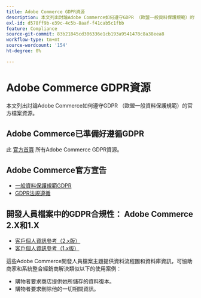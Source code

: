 ```yaml
---
title: Adobe Commerce GDPR資源
description: 本文列出討論Adobe Commerce如何遵守GDPR （歐盟一般資料保護規範）的官方檔案資源。
exl-id: d578ff9b-e39c-4c5b-8aaf-f41cab5c1fbb
feature: Compliance
source-git-commit: 83b21845cd306336e1cb193a9541478c8a38eea8
workflow-type: tm+mt
source-wordcount: '154'
ht-degree: 0%

---
```


# Adobe Commerce GDPR資源

本文列出討論Adobe Commerce如何遵守GDPR （歐盟一般資料保護規範）的官方檔案資源。

## Adobe Commerce已準備好遵循GDPR

此 [官方首頁](https://business.adobe.com/privacy/general-data-protection-regulation.html) 所有Adobe Commerce GDPR資源。

## Adobe Commerce官方宣告

* [一般資料保護規範GDPR](/docs/commerce-operations/security-and-compliance/privacy/gdpr.html)
* [GDPR法規遵循](/docs/commerce-admin/start/compliance/privacy/compliance-gdpr.html)

## 開發人員檔案中的GDPR合規性： Adobe Commerce 2.X和1.X

* [客戶個人資訊參考（2.x版）](/docs/commerce-operations/security-and-compliance/reference/data-m2.html)
* [客戶個人資訊參考（1.x版）](/docs/commerce-operations/security-and-compliance/reference/data-m1.html)

這些Adobe Commerce開發人員檔案主題提供資料流程圖和資料庫資訊，可協助商家和系統整合經銷商解決類似以下的使用案例：

* 購物者要求商店提供她所儲存的資料復本。
* 購物者要求刪除他的一切相關資訊。
